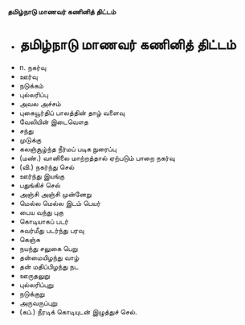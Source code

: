 **தமிழ்நாடு மாணவர் கணினித் திட்டம்**
- # தமிழ்நாடு மாணவர் கணினித் திட்டம்
- n. நகர்வு
- ஊர்வு
- நடுக்கம்
- புல்லரிப்பு
- அவல அச்சம்
- புகையூர்திப் பாலத்தின் தாழ் வளைவு
- வேலியின் இடைவௌத
- சந்து
- முடுக்கு
- கலஞ்சூழ்ந்த நீர்மப் படிக நுரைப்பு
- (மண்.) வானிலை மாற்றத்தால் ஏற்படும் பாறை நகர்வு
- (வி.) நகர்ந்து செல்
- ஊர்ந்து இயங்கு
- பதுங்கிச் செல்
- அஞ்சி அஞ்சி முன்னேறு
- மெல்ல மெல்ல இடம் பெயர்
- பைய வந்து புகு
- கொடியாகப் படர்
- சுவர்மீது படர்ந்து பரவு
- கெஞ்சு
- நயந்து சலுகை பெறு
- தன்மையிழந்து வாழ்
- தன் மதிப்பிழந்து நட
- ஊருதலுறு
- புல்லரிப்புறு
- நடுக்குறு
- அருவருப்புறு
- (கப்.) நீரடிக் கொடியுடன் இழுத்துச் செல்.

